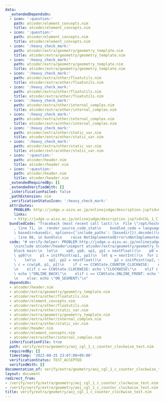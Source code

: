 ```yaml
---
data:
  _extendedDependsOn:
  - icon: ':question:'
    path: atcoder/element_concepts.nim
    title: atcoder/element_concepts.nim
  - icon: ':question:'
    path: atcoder/element_concepts.nim
    title: atcoder/element_concepts.nim
  - icon: ':heavy_check_mark:'
    path: atcoder/extra/geometry/geometry_template.nim
    title: atcoder/extra/geometry/geometry_template.nim
  - icon: ':heavy_check_mark:'
    path: atcoder/extra/geometry/geometry_template.nim
    title: atcoder/extra/geometry/geometry_template.nim
  - icon: ':heavy_check_mark:'
    path: atcoder/extra/other/floatutils.nim
    title: atcoder/extra/other/floatutils.nim
  - icon: ':heavy_check_mark:'
    path: atcoder/extra/other/floatutils.nim
    title: atcoder/extra/other/floatutils.nim
  - icon: ':heavy_check_mark:'
    path: atcoder/extra/other/internal_complex.nim
    title: atcoder/extra/other/internal_complex.nim
  - icon: ':heavy_check_mark:'
    path: atcoder/extra/other/internal_complex.nim
    title: atcoder/extra/other/internal_complex.nim
  - icon: ':heavy_check_mark:'
    path: atcoder/extra/other/static_var.nim
    title: atcoder/extra/other/static_var.nim
  - icon: ':heavy_check_mark:'
    path: atcoder/extra/other/static_var.nim
    title: atcoder/extra/other/static_var.nim
  - icon: ':question:'
    path: atcoder/header.nim
    title: atcoder/header.nim
  - icon: ':question:'
    path: atcoder/header.nim
    title: atcoder/header.nim
  _extendedRequiredBy: []
  _extendedVerifiedWith: []
  _isVerificationFailed: false
  _pathExtension: nim
  _verificationStatusIcon: ':heavy_check_mark:'
  attributes:
    PROBLEM: http://judge.u-aizu.ac.jp/onlinejudge/description.jsp?id=CGL_1_C
    links:
    - http://judge.u-aizu.ac.jp/onlinejudge/description.jsp?id=CGL_1_C
  bundledCode: "Traceback (most recent call last):\n  File \"/opt/hostedtoolcache/Python/3.10.6/x64/lib/python3.10/site-packages/onlinejudge_verify/documentation/build.py\"\
    , line 71, in _render_source_code_stat\n    bundled_code = language.bundle(stat.path,\
    \ basedir=basedir, options={'include_paths': [basedir]}).decode()\n  File \"/opt/hostedtoolcache/Python/3.10.6/x64/lib/python3.10/site-packages/onlinejudge_verify/languages/nim.py\"\
    , line 86, in bundle\n    raise NotImplementedError\nNotImplementedError\n"
  code: "# verify-helper: PROBLEM http://judge.u-aizu.ac.jp/onlinejudge/description.jsp?id=CGL_1_C\n\
    \ninclude atcoder/header\nimport atcoder/extra/geometry/geometry_template\n\n\
    block main:\n  let\n    xp0, yp0, xp1, yp1 = nextFloat()\n    p0 = initPoint(xp0,\
    \ yp0)\n    p1 = initPoint(xp1, yp1)\n  let q = nextInt()\n  for i in 0..<q:\n\
    \    let\n      xp2, yp2 = nextFloat()\n      p2 = initPoint(xp2, yp2)\n     \
    \ c = ccw(p0, p1, p2)\n    if c == CCWState.COUNTER_CLOCKWISE:    echo \"COUNTER_CLOCKWISE\"\
    \n    elif c == CCWState.CLOCKWISE: echo \"CLOCKWISE\"\n    elif c == CCWState.ONLINE_BACK:\
    \ echo \"ONLINE_BACK\"\n    elif c == CCWState.ONLINE_FRONT: echo \"ONLINE_FRONT\"\
    \n    else: echo \"ON_SEGMENT\"\n"
  dependsOn:
  - atcoder/header.nim
  - atcoder/extra/geometry/geometry_template.nim
  - atcoder/extra/other/floatutils.nim
  - atcoder/element_concepts.nim
  - atcoder/extra/other/floatutils.nim
  - atcoder/extra/other/static_var.nim
  - atcoder/extra/geometry/geometry_template.nim
  - atcoder/extra/other/internal_complex.nim
  - atcoder/extra/other/static_var.nim
  - atcoder/header.nim
  - atcoder/element_concepts.nim
  - atcoder/extra/other/internal_complex.nim
  isVerificationFile: true
  path: verify/extra/geometry/aoj_cgl_1_c_counter_clockwise_test.nim
  requiredBy: []
  timestamp: '2022-08-25 23:07:00+09:00'
  verificationStatus: TEST_ACCEPTED
  verifiedWith: []
documentation_of: verify/extra/geometry/aoj_cgl_1_c_counter_clockwise_test.nim
layout: document
redirect_from:
- /verify/verify/extra/geometry/aoj_cgl_1_c_counter_clockwise_test.nim
- /verify/verify/extra/geometry/aoj_cgl_1_c_counter_clockwise_test.nim.html
title: verify/extra/geometry/aoj_cgl_1_c_counter_clockwise_test.nim
---
```

